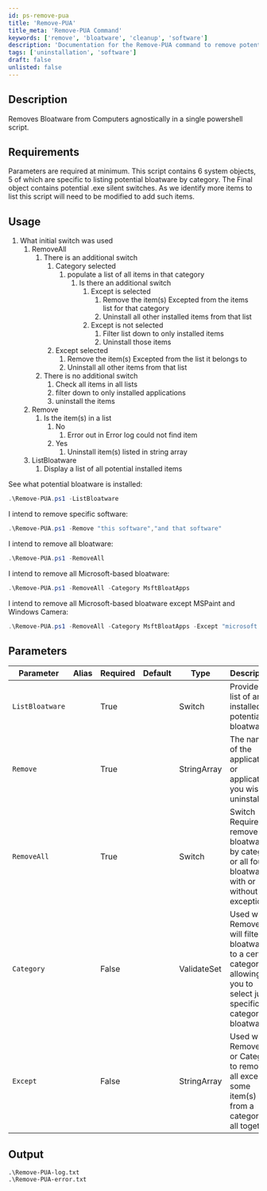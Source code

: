 ```yaml
---
id: ps-remove-pua
title: 'Remove-PUA'
title_meta: 'Remove-PUA Command'
keywords: ['remove', 'bloatware', 'cleanup', 'software']
description: 'Documentation for the Remove-PUA command to remove potentially unwanted applications (PUA) from computers.'
tags: ['uninstallation', 'software']
draft: false
unlisted: false
---
```

## Description
Removes Bloatware from Computers agnostically in a single powershell script.


## Requirements
Parameters are required at minimum.
This script contains 6 system objects, 5 of which are specific to listing potential bloatware by category. The Final object contains potential .exe silent switches.  As we identify more items to list this script will need to be modified to add such items.

## Usage
1. What initial switch was used
    1. RemoveAll
        1. There is an additional switch
            1. Category selected
                1. populate a list of all items in that category
                    1. Is there an additional switch
                        1. Except is selected
                            1. Remove the item(s) Excepted from the items list for that category
                            2. Uninstall all other installed items from that list
                        2. Except is not selected
                            1. Filter list down to only installed items
                            2. Uninstall those items
            2. Except selected
                1. Remove the item(s) Excepted from the list it belongs to
                2. Uninstall all other items from that list
        2. There is no additional switch
            1. Check all items in all lists
            2. filter down to only installed applications
            3. uninstall the items
    2. Remove
        1. Is the item(s) in a list
            1. No
                1.  Error out in Error log could not find item
            2. Yes
                1. Uninstall item(s) listed in string array
    3. ListBloatware
        1. Display a list of all potential installed items



See what potential bloatware is installed:
```powershell
.\Remove-PUA.ps1 -ListBloatware 
```
I intend to remove specific software:
```powershell
.\Remove-PUA.ps1 -Remove "this software","and that software" 
```
I intend to remove all bloatware:
```powershell
.\Remove-PUA.ps1 -RemoveAll
```
I intend to remove all Microsoft-based bloatware:
```powershell
.\Remove-PUA.ps1 -RemoveAll -Category MsftBloatApps
```
I intend to remove all Microsoft-based bloatware except MSPaint and Windows Camera:
```powershell
.\Remove-PUA.ps1 -RemoveAll -Category MsftBloatApps -Except "microsoft.mspaint","microsoft.windowscamera"
```

## Parameters
| Parameter         | Alias | Required  | Default   | Type        | Description                               |
| ----------------- | ----- | --------- | --------- | ---------   | ----------------------------------------- |
| `ListBloatware`   |       | True      |           | Switch      | Provides a list of any installed potential bloatware |
| `Remove`          |       | True      |           | StringArray | The name of the application or applications you wish to uninstall |
| `RemoveAll`       |       | True      |           | Switch      | Switch Required to remove all bloatware by category or all found bloatware with or without exceptions|
| `Category`        |       | False     |           | ValidateSet | Used with RemoveAll will filter bloatware to a certain category allowing you to select just a specific category of bloatware         |
| `Except`          |       | False     |           | StringArray | Used with RemoveAll or Category to remove all except some item(s) from a category or all together|

## Output

    .\Remove-PUA-log.txt
    .\Remove-PUA-error.txt




